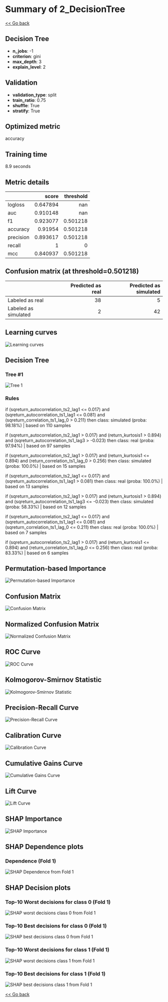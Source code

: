 # Summary of 2_DecisionTree

[<< Go back](../README.md)


## Decision Tree
- **n_jobs**: -1
- **criterion**: gini
- **max_depth**: 3
- **explain_level**: 2

## Validation
 - **validation_type**: split
 - **train_ratio**: 0.75
 - **shuffle**: True
 - **stratify**: True

## Optimized metric
accuracy

## Training time

8.9 seconds

## Metric details
|           |    score |   threshold |
|:----------|---------:|------------:|
| logloss   | 0.647894 |  nan        |
| auc       | 0.910148 |  nan        |
| f1        | 0.923077 |    0.501218 |
| accuracy  | 0.91954  |    0.501218 |
| precision | 0.893617 |    0.501218 |
| recall    | 1        |    0        |
| mcc       | 0.840937 |    0.501218 |


## Confusion matrix (at threshold=0.501218)
|                      |   Predicted as real |   Predicted as simulated |
|:---------------------|--------------------:|-------------------------:|
| Labeled as real      |                  38 |                        5 |
| Labeled as simulated |                   2 |                       42 |

## Learning curves
![Learning curves](learning_curves.png)

## Decision Tree 

### Tree #1
![Tree 1](learner_fold_0_tree.svg)

### Rules

if (sqreturn_autocorrelation_ts2_lag1 <= 0.017) and (sqreturn_autocorrelation_ts1_lag1 <= 0.081) and (sqreturn_correlation_ts1_lag_0 > 0.211) then class: simulated (proba: 98.18%) | based on 110 samples

if (sqreturn_autocorrelation_ts2_lag1 > 0.017) and (return_kurtosis1 > 0.894) and (sqreturn_autocorrelation_ts1_lag3 > -0.023) then class: real (proba: 97.94%) | based on 97 samples

if (sqreturn_autocorrelation_ts2_lag1 > 0.017) and (return_kurtosis1 <= 0.894) and (return_correlation_ts1_lag_0 > 0.256) then class: simulated (proba: 100.0%) | based on 15 samples

if (sqreturn_autocorrelation_ts2_lag1 <= 0.017) and (sqreturn_autocorrelation_ts1_lag1 > 0.081) then class: real (proba: 100.0%) | based on 13 samples

if (sqreturn_autocorrelation_ts2_lag1 > 0.017) and (return_kurtosis1 > 0.894) and (sqreturn_autocorrelation_ts1_lag3 <= -0.023) then class: simulated (proba: 58.33%) | based on 12 samples

if (sqreturn_autocorrelation_ts2_lag1 <= 0.017) and (sqreturn_autocorrelation_ts1_lag1 <= 0.081) and (sqreturn_correlation_ts1_lag_0 <= 0.211) then class: real (proba: 100.0%) | based on 7 samples

if (sqreturn_autocorrelation_ts2_lag1 > 0.017) and (return_kurtosis1 <= 0.894) and (return_correlation_ts1_lag_0 <= 0.256) then class: real (proba: 83.33%) | based on 6 samples





## Permutation-based Importance
![Permutation-based Importance](permutation_importance.png)
## Confusion Matrix

![Confusion Matrix](confusion_matrix.png)


## Normalized Confusion Matrix

![Normalized Confusion Matrix](confusion_matrix_normalized.png)


## ROC Curve

![ROC Curve](roc_curve.png)


## Kolmogorov-Smirnov Statistic

![Kolmogorov-Smirnov Statistic](ks_statistic.png)


## Precision-Recall Curve

![Precision-Recall Curve](precision_recall_curve.png)


## Calibration Curve

![Calibration Curve](calibration_curve_curve.png)


## Cumulative Gains Curve

![Cumulative Gains Curve](cumulative_gains_curve.png)


## Lift Curve

![Lift Curve](lift_curve.png)



## SHAP Importance
![SHAP Importance](shap_importance.png)

## SHAP Dependence plots

### Dependence (Fold 1)
![SHAP Dependence from Fold 1](learner_fold_0_shap_dependence.png)

## SHAP Decision plots

### Top-10 Worst decisions for class 0 (Fold 1)
![SHAP worst decisions class 0 from Fold 1](learner_fold_0_shap_class_0_worst_decisions.png)
### Top-10 Best decisions for class 0 (Fold 1)
![SHAP best decisions class 0 from Fold 1](learner_fold_0_shap_class_0_best_decisions.png)
### Top-10 Worst decisions for class 1 (Fold 1)
![SHAP worst decisions class 1 from Fold 1](learner_fold_0_shap_class_1_worst_decisions.png)
### Top-10 Best decisions for class 1 (Fold 1)
![SHAP best decisions class 1 from Fold 1](learner_fold_0_shap_class_1_best_decisions.png)

[<< Go back](../README.md)
